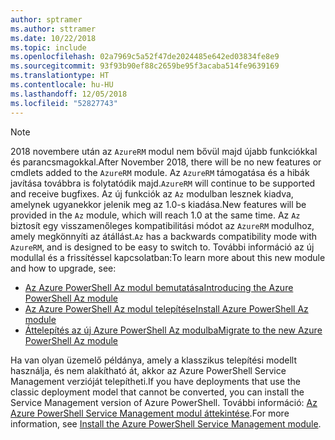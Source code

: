 ```yaml
---
author: sptramer
ms.author: sttramer
ms.date: 10/22/2018
ms.topic: include
ms.openlocfilehash: 02a7969c5a52f47de2024485e642ed03834fe8e9
ms.sourcegitcommit: 93f93b90ef88c2659be95f3acaba514fe9639169
ms.translationtype: HT
ms.contentlocale: hu-HU
ms.lasthandoff: 12/05/2018
ms.locfileid: "52827743"
---
```

> [!NOTE]
> 
> <span data-ttu-id="819ed-101">2018 novembere után az `AzureRM` modul nem bővül majd újabb funkciókkal és parancsmagokkal.</span><span class="sxs-lookup"><span data-stu-id="819ed-101">After November 2018, there will be no new features or cmdlets added to the `AzureRM` module.</span></span> <span data-ttu-id="819ed-102">Az `AzureRM` támogatása és a hibák javítása továbbra is folytatódik majd.</span><span class="sxs-lookup"><span data-stu-id="819ed-102">`AzureRM` will continue to be supported and receive bugfixes.</span></span> <span data-ttu-id="819ed-103">Az új funkciók az `Az` modulban lesznek kiadva, amelynek ugyanekkor jelenik meg az 1.0-s kiadása.</span><span class="sxs-lookup"><span data-stu-id="819ed-103">New features will be provided in the `Az` module, which will reach 1.0 at the same time.</span></span> <span data-ttu-id="819ed-104">Az `Az` biztosít egy visszamenőleges kompatibilitási módot az `AzureRM` modulhoz, amely megkönnyíti az átállást.</span><span class="sxs-lookup"><span data-stu-id="819ed-104">`Az` has a backwards compatibility mode with `AzureRM`, and is designed to be easy to switch to.</span></span> <span data-ttu-id="819ed-105">További információ az új modullal és a frissítéssel kapcsolatban:</span><span class="sxs-lookup"><span data-stu-id="819ed-105">To learn more about this new module and how to upgrade, see:</span></span>
>
> * [<span data-ttu-id="819ed-106">Az Azure PowerShell Az modul bemutatása</span><span class="sxs-lookup"><span data-stu-id="819ed-106">Introducing the Azure PowerShell Az module</span></span>](/powershell/azure/new-azureps-module-az)
> * [<span data-ttu-id="819ed-107">Az Azure PowerShell Az modul telepítése</span><span class="sxs-lookup"><span data-stu-id="819ed-107">Install Azure PowerShell Az module</span></span>](/powershell/azure/install-az-ps)
> * [<span data-ttu-id="819ed-108">Áttelepítés az új Azure PowerShell Az modulba</span><span class="sxs-lookup"><span data-stu-id="819ed-108">Migrate to the new Azure PowerShell Az module</span></span>](/powershell/azure/migrate-from-azurerm-to-az)
>
> <span data-ttu-id="819ed-109">Ha van olyan üzemelő példánya, amely a klasszikus telepítési modellt használja, és nem alakítható át, akkor az Azure PowerShell Service Management verzióját telepítheti.</span><span class="sxs-lookup"><span data-stu-id="819ed-109">If you have deployments that use the classic deployment model that cannot be converted, you can install the Service Management version of Azure PowerShell.</span></span> <span data-ttu-id="819ed-110">További információ: [Az Azure PowerShell Service Management modul áttekintése](/powershell/azure/servicemanagement/install-azure-ps).</span><span class="sxs-lookup"><span data-stu-id="819ed-110">For more information, see [Install the Azure PowerShell Service Management module](/powershell/azure/servicemanagement/install-azure-ps).</span></span>
